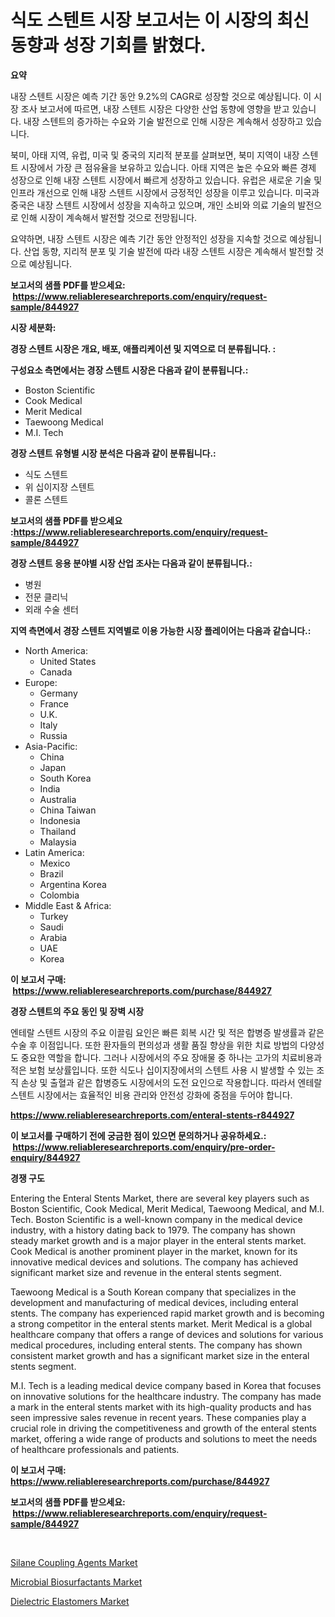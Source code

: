 <p><h1>식도 스텐트 시장 보고서는 이 시장의 최신 동향과 성장 기회를 밝혔다.</h1></p><p><strong>요약</strong></p>
<p><p>내장 스텐트 시장은 예측 기간 동안 9.2%의 CAGR로 성장할 것으로 예상됩니다. 이 시장 조사 보고서에 따르면, 내장 스텐트 시장은 다양한 산업 동향에 영향을 받고 있습니다. 내장 스텐트의 증가하는 수요와 기술 발전으로 인해 시장은 계속해서 성장하고 있습니다.</p><p>북미, 아태 지역, 유럽, 미국 및 중국의 지리적 분포를 살펴보면, 북미 지역이 내장 스텐트 시장에서 가장 큰 점유율을 보유하고 있습니다. 아태 지역은 높은 수요와 빠른 경제 성장으로 인해 내장 스텐트 시장에서 빠르게 성장하고 있습니다. 유럽은 새로운 기술 및 인프라 개선으로 인해 내장 스텐트 시장에서 긍정적인 성장을 이루고 있습니다. 미국과 중국은 내장 스텐트 시장에서 성장을 지속하고 있으며, 개인 소비와 의료 기술의 발전으로 인해 시장이 계속해서 발전할 것으로 전망됩니다.</p><p>요약하면, 내장 스텐트 시장은 예측 기간 동안 안정적인 성장을 지속할 것으로 예상됩니다. 산업 동향, 지리적 분포 및 기술 발전에 따라 내장 스텐트 시장은 계속해서 발전할 것으로 예상됩니다.</p></p>
<p><strong>보고서의 샘플 PDF를 받으세요: &nbsp;<a href="https://www.reliableresearchreports.com/enquiry/request-sample/844927">https://www.reliableresearchreports.com/enquiry/request-sample/844927</a></strong></p>
<p><strong>시장 세분화:</strong></p>
<p><strong> 경장 스텐트 시장은 개요, 배포, 애플리케이션 및 지역으로 더 분류됩니다. :</strong></p>
<p><strong>구성요소 측면에서는 경장 스텐트 시장은 다음과 같이 분류됩니다.:</strong></p>
<p><ul><li>Boston Scientific</li><li>Cook Medical</li><li>Merit Medical</li><li>Taewoong Medical</li><li>M.I. Tech</li></ul></p>
<p><strong> 경장 스텐트 유형별 시장 분석은 다음과 같이 분류됩니다.:</strong></p>
<p><ul><li>식도 스텐트</li><li>위 십이지장 스텐트</li><li>콜론 스텐트</li></ul></p>
<p><strong>보고서의 샘플 PDF를 받으세요 :<a href="https://www.reliableresearchreports.com/enquiry/request-sample/844927">https://www.reliableresearchreports.com/enquiry/request-sample/844927</a></strong></p>
<p><strong> 경장 스텐트 응용 분야별 시장 산업 조사는 다음과 같이 분류됩니다.:</strong></p>
<p><ul><li>병원</li><li>전문 클리닉</li><li>외래 수술 센터</li></ul></p>
<p><strong>지역 측면에서 경장 스텐트 지역별로 이용 가능한 시장 플레이어는 다음과 같습니다.:</strong></p>
<p><ul>
    <li>
        North America:
        <ul>
            <li>United States</li>
            <li>Canada</li>
        </ul>
    </li>
    <li>
        Europe:
        <ul>
            <li>Germany</li>
            <li>France</li>
            <li>U.K.</li>
            <li>Italy</li>
            <li>Russia</li>
        </ul>
    </li>
    <li>
        Asia-Pacific:
        <ul>
            <li>China</li>
            <li>Japan</li>
            <li>South Korea</li>
            <li>India</li>
            <li>Australia</li>
            <li>China Taiwan</li>
            <li>Indonesia</li>
            <li>Thailand</li>
            <li>Malaysia</li>
        </ul>
    </li>
    <li>
        Latin America:
        <ul>
            <li>Mexico</li>
            <li>Brazil</li>
            <li>Argentina Korea</li>
            <li>Colombia</li>
        </ul>
    </li>
    <li>
        Middle East & Africa:
        <ul>
            <li>Turkey</li>
            <li>Saudi</li>
            <li>Arabia</li>
            <li>UAE</li>
            <li>Korea</li>
        </ul>
    </li>
    </ul></p>
<p><strong>이 보고서 구매: &nbsp;<a href="https://www.reliableresearchreports.com/purchase/844927">https://www.reliableresearchreports.com/purchase/844927</a></strong></p>
<p><strong>경장 스텐트의 주요 동인 및 장벽 시장</strong></p>
<p><p>엔테랄 스텐트 시장의 주요 이끌림 요인은 빠른 회복 시간 및 적은 합병증 발생률과 같은 수술 후 이점입니다. 또한 환자들의 편의성과 생활 품질 향상을 위한 치료 방법의 다양성도 중요한 역할을 합니다. 그러나 시장에서의 주요 장애물 중 하나는 고가의 치료비용과 적은 보험 보상률입니다. 또한 식도나 십이지장에서의 스텐트 사용 시 발생할 수 있는 조직 손상 및 출혈과 같은 합병증도 시장에서의 도전 요인으로 작용합니다. 따라서 엔테랄 스텐트 시장에서는 효율적인 비용 관리와 안전성 강화에 중점을 두어야 합니다.</p></p>
<p><strong><a href="https://www.reliableresearchreports.com/enteral-stents-r844927">https://www.reliableresearchreports.com/enteral-stents-r844927</a></strong></p>
<p><strong>이 보고서를 구매하기 전에 궁금한 점이 있으면 문의하거나 공유하세요.: &nbsp;<a href="https://www.reliableresearchreports.com/enquiry/pre-order-enquiry/844927">https://www.reliableresearchreports.com/enquiry/pre-order-enquiry/844927</a></strong></p>
<p><strong>경쟁 구도</strong></p>
<p><p>Entering the Enteral Stents Market, there are several key players such as Boston Scientific, Cook Medical, Merit Medical, Taewoong Medical, and M.I. Tech. Boston Scientific is a well-known company in the medical device industry, with a history dating back to 1979. The company has shown steady market growth and is a major player in the enteral stents market. Cook Medical is another prominent player in the market, known for its innovative medical devices and solutions. The company has achieved significant market size and revenue in the enteral stents segment.</p><p>Taewoong Medical is a South Korean company that specializes in the development and manufacturing of medical devices, including enteral stents. The company has experienced rapid market growth and is becoming a strong competitor in the enteral stents market. Merit Medical is a global healthcare company that offers a range of devices and solutions for various medical procedures, including enteral stents. The company has shown consistent market growth and has a significant market size in the enteral stents segment.</p><p>M.I. Tech is a leading medical device company based in Korea that focuses on innovative solutions for the healthcare industry. The company has made a mark in the enteral stents market with its high-quality products and has seen impressive sales revenue in recent years. These companies play a crucial role in driving the competitiveness and growth of the enteral stents market, offering a wide range of products and solutions to meet the needs of healthcare professionals and patients.</p></p>
<p><strong>이 보고서 구매: &nbsp; <a href="https://www.reliableresearchreports.com/purchase/844927">https://www.reliableresearchreports.com/purchase/844927</a></strong></p>
<p><strong>보고서의 샘플 PDF를 받으세요: &nbsp;<a href="https://www.reliableresearchreports.com/enquiry/request-sample/844927">https://www.reliableresearchreports.com/enquiry/request-sample/844927</a></strong><strong></strong></p>
<p>&nbsp;</p>
<p><p><a href="https://issuu.com/reportprime-2/docs/silane-coupling-agents-market-size-2030.pptx">Silane Coupling Agents Market</a></p><p><a href="https://issuu.com/reportprime-2/docs/microbial-biosurfactants-market-size-2030.pptx">Microbial Biosurfactants Market</a></p><p><a href="https://military-diascia-e68.notion.site/Global-Dielectric-Elastomers-Market-by-Types-Applications-and-Major-Players-with-Regional-Growth--083d46f1705741a3a83543049d947265">Dielectric Elastomers Market</a></p></p>